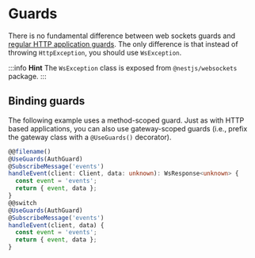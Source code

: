 # Guards

There is no fundamental difference between web sockets guards and [regular HTTP application guards](/guards). The only difference is that instead of throwing `HttpException`, you should use `WsException`.

:::info **Hint**
The `WsException` class is exposed from `@nestjs/websockets` package.
:::

## Binding guards

The following example uses a method-scoped guard. Just as with HTTP based applications, you can also use gateway-scoped guards (i.e., prefix the gateway class with a `@UseGuards()` decorator).

```typescript
@@filename()
@UseGuards(AuthGuard)
@SubscribeMessage('events')
handleEvent(client: Client, data: unknown): WsResponse<unknown> {
  const event = 'events';
  return { event, data };
}
@@switch
@UseGuards(AuthGuard)
@SubscribeMessage('events')
handleEvent(client, data) {
  const event = 'events';
  return { event, data };
}
```
